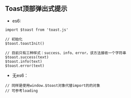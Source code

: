 ## Toast顶部弹出式提示
- es6:
```
import $toast from 'toast.js'

// 初始化
$toast.toastInit()

// 目前只有三种样式：success、info、error，该方法接收一个字符串
$toast.success(text)
$toast.info(text)
$toast.error(text)
```

- 无es6：
```
// 同样是使用window.$toast对象代替import的的对象
// 可参考loading
```